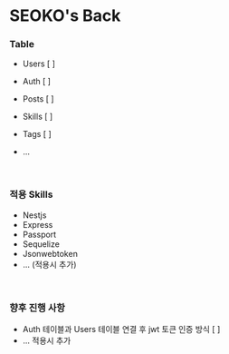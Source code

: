 # SEOKO's Back

### **Table**

- Users [ ]

- Auth [ ]

- Posts [ ]

- Skills [ ]

- Tags [ ]

- ...

<br />

### **적용 Skills**

- Nestjs
- Express
- Passport
- Sequelize
- Jsonwebtoken
- ... (적용시 추가)

<br />

### **향후 진행 사항**

- Auth 테이블과 Users 테이블 연결 후 jwt 토큰 인증 방식 [ ]
- ... 적용시 추가
